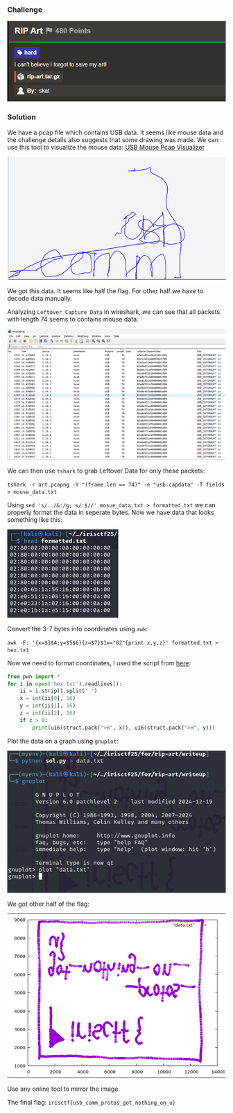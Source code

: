 ### Challenge

![Challenge](./challenge.png)


### Solution

We have a pcap file which contains USB data. It seems like mouse data and the challenge details also suggests that some drawing was made. We can use this tool to visualize the mouse data: [USB Mouse Pcap Visualizer](https://usb-mouse-pcap-visualizer.vercel.app/)


![First half](./half-flag.png)

We got this data. It seems like half the flag. For other half we have to decode data manually.


Analyzing `Leftover Capture Data` in wireshark, we can see that all packets with length 74 seems to contains mouse data.

![Wireshark](./wireshark.png)


We can then use `tshark` to grab Leftover Data for only these packets:

`tshark -r art.pcapng -Y "(frame.len == 74)" -e "usb.capdata" -T fields > mouse_data.txt`


Using `sed 's/../&:/g; s/:$//' mosue_data.txt > formatted.txt` we can properly format the data in seperate bytes. Now we have data that looks something like this:

![Mouse](./formatted.png)


Convert the 3-7 bytes into coordinates using `awk`:

`awk -F: '{x=$3$4;y=$5$6}{z=$7}$1=="02"{print x,y,z}' formatted.txt > hex.txt`


Now we need to format coordinates, I used the script from [here](https://ctftime.org/writeup/16410):

```python
from pwn import *
for i in open('hex.txt').readlines():
    ii = i.strip().split(' ')
    x = int(ii[0], 16)
    y = int(ii[1], 16)
    z = int(ii[2], 16)
    if z > 0:
        print(u16(struct.pack(">H", x)), u16(struct.pack(">H", y)))

```


Plot the data on a graph using `gnuplot`:

![Plot](./gnuplot.png)


We got other half of the flag:

![Second half](./half-flag2.png)

Use any online tool to mirror the image.

The final flag: `irisctf{usb_comm_protos_got_nothing_on_u}`
